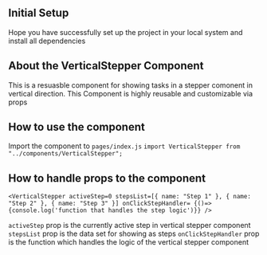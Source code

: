 ## Initial Setup

Hope you have successfully set up the project in your local system and install all dependencies

## About the VerticalStepper Component

This is a resuasble component for showing tasks in a stepper comonent in vertical direction. This Component is highly reusable and customizable via props

## How to use the component

Import the component to `pages/index.js`
`import VerticalStepper from "../components/VerticalStepper";`

## How to handle props to the component

```
<VerticalStepper activeStep=0 stepsList=[{ name: "Step 1" }, { name: "Step 2" }, { name: "Step 3" }] onClickStepHandler= {()=>{console.log('function that handles the step logic')}} />
```

`activeStep` prop is the currently active step in vertical stepper component
`stepsList` prop is the data set for showing as steps
`onClickStepHandler` prop is the function which handles the logic of the vertical stepper component
